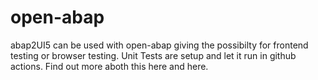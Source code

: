 # open-abap

abap2UI5 can be used with open-abap giving the possibilty for frontend testing or browser testing. Unit Tests are setup and let it run in github actions. Find out more aboth this here and here.